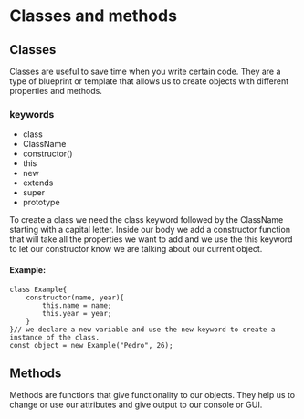 # Classes and methods
## Classes
Classes are useful to save time when you write certain code.
They are a type of blueprint or template that allows us to create objects with 
different properties and methods.

### keywords
* class
* ClassName 
* constructor()
* this
* new
* extends
* super
* prototype


To create a class we need the class keyword followed by the ClassName starting with a capital letter.
Inside our body we add a constructor function that will take all the properties we want to add and we use the this keyword to let our constructor know we are talking about our current object.

#### Example:
```
class Example{
    constructor(name, year){
        this.name = name;
        this.year = year;
    }
}// we declare a new variable and use the new keyword to create a instance of the class.
const object = new Example("Pedro", 26);
```



## Methods
Methods are functions that give functionality to our objects. They help us to 
change or use our attributes and give output to our console or GUI.

